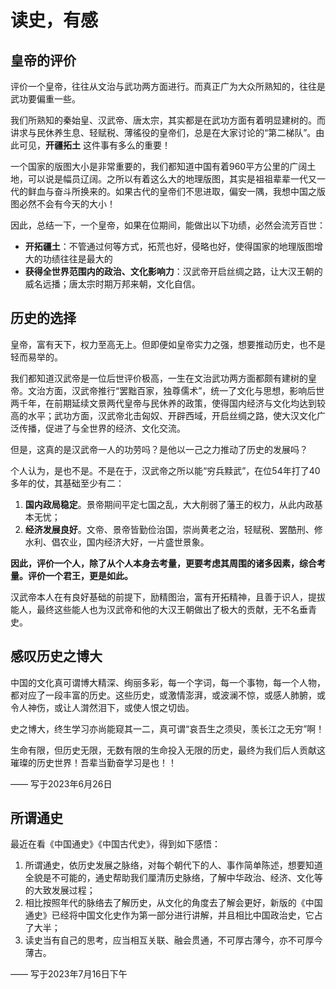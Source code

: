 # 读史，有感

## 皇帝的评价

评价一个皇帝，往往从文治与武功两方面进行。而真正广为大众所熟知的，往往是武功要偏重一些。

我们所熟知的秦始皇、汉武帝、唐太宗，其实都是在武功方面有着明显建树的。而讲求与民休养生息、轻赋税、薄徭役的皇帝们，总是在大家讨论的“第二梯队”。由此可见，**开疆拓土** 这件事有多么的重要！

<!-- > 秦始皇横扫六合，建立中国；
>
> 汉武帝北击匈奴，开启丝绸之路；
>
> 唐太宗攻灭突厥，开启贞观之治，引得万邦来朝。 -->

一个国家的版图大小是非常重要的，我们都知道中国有着960平方公里的广阔土地，可以说是幅员辽阔。之所以有着这么大的地理版图，其实是祖祖辈辈一代又一代的鲜血与奋斗所换来的。如果古代的皇帝们不思进取，偏安一隅，我想中国之版图必然不会有今天的大小！

因此，总结一下，一个皇帝，如果在位期间，能做出以下功绩，必然会流芳百世：

- **开拓疆土**：不管通过何等方式，拓荒也好，侵略也好，使得国家的地理版图增大的功绩往往是最大的
- **获得全世界范围内的政治、文化影响力**：汉武帝开启丝绸之路，让大汉王朝的威名远播；唐太宗时期万邦来朝，文化自信。

## 历史的选择

皇帝，富有天下，权力至高无上。但即便如皇帝实力之强，想要推动历史，也不是轻而易举的。

我们都知道汉武帝是一位后世评价极高，一生在文治武功两方面都颇有建树的皇帝。文治方面，汉武帝推行“罢黜百家，独尊儒术”，统一了文化与思想，影响后世两千年，在前期延续文景两代皇帝与民休养的政策，使得国内经济与文化均达到较高的水平；武功方面，汉武帝北击匈奴、开辟西域，开启丝绸之路，使大汉文化广泛传播，促进了与全世界的经济、文化交流。

但是，这真的是汉武帝一人的功劳吗？是他以一己之力推动了历史的发展吗？

个人认为，是也不是。不是在于，汉武帝之所以能“穷兵黩武”，在位54年打了40多年的仗，其基础至少有二：

1. **国内政局稳定**。景帝期间平定七国之乱，大大削弱了藩王的权力，从此内政基本无忧；
2. **经济发展良好**。文帝、景帝皆勤俭治国，崇尚黄老之治，轻赋税、罢酷刑、修水利、倡农业，国内经济大好，一片盛世景象。


**因此，评价一个人，除了从个人本身去考量，更要考虑其周围的诸多因素，综合考量。评价一个君王，更是如此。**

汉武帝本人在有良好基础的前提下，励精图治，富有开拓精神，且善于识人，提拔能人，最终这些能人也为汉武帝和他的大汉王朝做出了极大的贡献，无不名垂青史。

## 感叹历史之博大

中国的文化真可谓博大精深、绚丽多彩，每一个字词，每一个事物，每一个人物，都对应了一段丰富的历史。这些历史，或激情澎湃，或波澜不惊，或感人肺腑，或令人神伤，或让人潸然泪下，或使人恨之切齿。

史之博大，终生学习亦尚能窥其一二，真可谓“哀吾生之须臾，羡长江之无穷”啊！

生命有限，但历史无限，无数有限的生命投入无限的历史，最终为我们后人贡献这璀璨的历史世界！吾辈当勤奋学习是也！！

—— 写于2023年6月26日

## 所谓通史

最近在看《中国通史》《中国古代史》，得到如下感悟：

1. 所谓通史，依历史发展之脉络，对每个朝代下的人、事作简单陈述，想要知道全貌是不可能的，通史帮助我们厘清历史脉络，了解中华政治、经济、文化等的大致发展过程；
2. 相比按照年代的脉络去了解历史，从文化的角度去了解会更好，新版的《中国通史》已经将中国文化史作为第一部分进行讲解，并且相比中国政治史，它占了大半；
3. 读史当有自己的思考，应当相互关联、融会贯通，不可厚古薄今，亦不可厚今薄古。


—— 写于2023年7月16日下午

